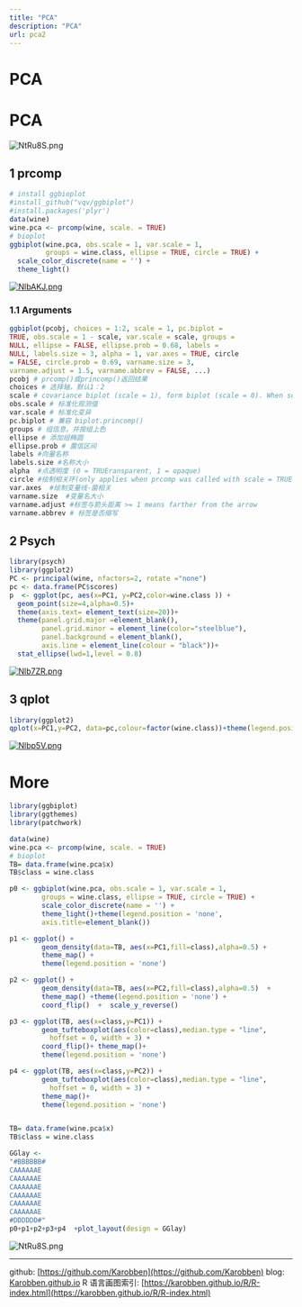 ```yaml
---
title: "PCA"
description: "PCA"
url: pca2
---
```


# PCA

<a name="Y4znF"></a>
# PCA
![NtRu8S.png](https://s1.ax1x.com/2020/06/23/NtRu8S.png)

<a name="x3hBT"></a>
## 1 prcomp

```r
# install ggbioplot
#install_github("vqv/ggbiplot")
#install.packages('plyr')
data(wine)
wine.pca <- prcomp(wine, scale. = TRUE)
# bioplot
ggbiplot(wine.pca, obs.scale = 1, var.scale = 1,
         groups = wine.class, ellipse = TRUE, circle = TRUE) +
  scale_color_discrete(name = '') +
  theme_light()
```

[![NlbAKJ.png](https://s1.ax1x.com/2020/06/20/NlbAKJ.png)](https://imgchr.com/i/NlbAKJ)

<a name="duhUV"></a>
### 1.1 Arguments

```r
ggbiplot(pcobj, choices = 1:2, scale = 1, pc.biplot =
TRUE, obs.scale = 1 - scale, var.scale = scale, groups =
NULL, ellipse = FALSE, ellipse.prob = 0.68, labels =
NULL, labels.size = 3, alpha = 1, var.axes = TRUE, circle
= FALSE, circle.prob = 0.69, varname.size = 3,
varname.adjust = 1.5, varname.abbrev = FALSE, ...)
pcobj # prcomp()或princomp()返回结果
choices # 选择轴，默认1：2
scale # covariance biplot (scale = 1), form biplot (scale = 0). When scale = 1, the inner product between the variables approximates the covariance and the distance between the points approximates the Mahalanobis distance.
obs.scale # 标准化观测值
var.scale # 标准化变异
pc.biplot # 兼容 biplot.princomp()
groups # 组信息，并按组上色
ellipse # 添加组椭圆
ellipse.prob # 置信区间
labels #向量名称
labels.size #名称大小
alpha  #点透明度 (0 = TRUEransparent, 1 = opaque)
circle #绘制相关环(only applies when prcomp was called with scale = TRUE and when var.scale = 1)
var.axes  #绘制变量线-菌相关
varname.size  #变量名大小
varname.adjust #标签与箭头距离 >= 1 means farther from the arrow
varname.abbrev # 标签是否缩写
```


<a name="j8UB2"></a>
## 2 Psych

```r
library(psych)
library(ggplot2)
PC <- principal(wine, nfactors=2, rotate ="none")
pc <- data.frame(PC$scores)
p  <- ggplot(pc, aes(x=PC1, y=PC2,color=wine.class )) +
  geom_point(size=4,alpha=0.5)+
  theme(axis.text= element_text(size=20))+
  theme(panel.grid.major =element_blank(),
        panel.grid.minor = element_line(color="steelblue"),
        panel.background = element_blank(),
        axis.line = element_line(colour = "black"))+
  stat_ellipse(lwd=1,level = 0.8)
```


[![Nlb7ZR.png](https://s1.ax1x.com/2020/06/20/Nlb7ZR.png)](https://imgchr.com/i/Nlb7ZR)

<a name="wsYAL"></a>
## 3 qplot

```r
library(ggplot2)
qplot(x=PC1,y=PC2, data=pc,colour=factor(wine.class))+theme(legend.position="none")+stat_ellipse(lwd=1,level = 0.8)
```

[![Nlbp5V.png](https://s1.ax1x.com/2020/06/20/Nlbp5V.png)](https://imgchr.com/i/Nlbp5V)


# More

```r
library(ggbiplot)
library(ggthemes)
library(patchwork)

data(wine)
wine.pca <- prcomp(wine, scale. = TRUE)
# bioplot
TB= data.frame(wine.pca$x)
TB$class = wine.class

p0 <- ggbiplot(wine.pca, obs.scale = 1, var.scale = 1,
        groups = wine.class, ellipse = TRUE, circle = TRUE) +
        scale_color_discrete(name = '') +
        theme_light()+theme(legend.position = 'none',
        axis.title=element_blank())

p1 <- ggplot() +
        geom_density(data=TB, aes(x=PC1,fill=class),alpha=0.5) +
        theme_map() +
        theme(legend.position = 'none')

p2 <- ggplot() +
        geom_density(data=TB, aes(x=PC2,fill=class),alpha=0.5)  +
        theme_map() +theme(legend.position = 'none') +
        coord_flip()  +  scale_y_reverse()

p3 <- ggplot(TB, aes(x=class,y=PC1)) +
        geom_tufteboxplot(aes(color=class),median.type = "line",
          hoffset = 0, width = 3) +
        coord_flip()+ theme_map()+
        theme(legend.position = 'none')

p4 <- ggplot(TB, aes(x=class,y=PC2)) +
        geom_tufteboxplot(aes(color=class),median.type = "line",
          hoffset = 0, width = 3) +
        theme_map()+
        theme(legend.position = 'none')


TB= data.frame(wine.pca$x)
TB$class = wine.class

GGlay <-
"#BBBBBB#
CAAAAAAE
CAAAAAAE
CAAAAAAE
CAAAAAAE
CAAAAAAE
CAAAAAAE
#DDDDDD#"
p0+p1+p2+p3+p4  +plot_layout(design = GGlay)
```
![NtRu8S.png](https://s1.ax1x.com/2020/06/23/NtRu8S.png)

---
github: [https://github.com/Karobben](https://github.com/Karobben)
blog: [Karobben.github.io](http://Karobben.github.io)
R 语言画图索引: [https://karobben.github.io/R/R-index.html](https://karobben.github.io/R/R-index.html)
